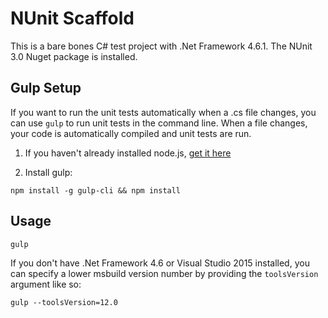 # NUnit Scaffold

This is a bare bones C# test project with .Net Framework 4.6.1. The NUnit 3.0 Nuget package is installed.


## Gulp Setup
If you want to run the unit tests automatically when a .cs file changes, you can use `gulp` to run unit tests in the command line. When a file changes, your code is automatically compiled and unit tests are run.

1. If you haven't already installed node.js, [get it here](https://nodejs.org/en/download/)

2. Install gulp:
```
npm install -g gulp-cli && npm install
```

## Usage

```
gulp
```

If you don't have .Net Framework 4.6 or Visual Studio 2015 installed, you can specify a lower msbuild version number by providing the `toolsVersion` argument like so:
```
gulp --toolsVersion=12.0
```
